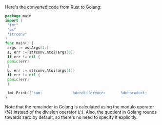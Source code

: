 Here's the converted code from Rust to Golang:
```go
package main
import (
 "fmt"
 "os"
 "strconv"
)
func main() {
 args := os.Args[1:]
 a, err := strconv.Atoi(args[0])
 if err != nil {
 panic(err)
 }
 b, err := strconv.Atoi(args[1])
 if err != nil {
 panic(err)
 }

 fmt.Printf("sum:              %dnndifference:       %dnnproduct:          %dnninteger quotient: %dnnremainder:        %dnnexponentiation:   %d", a+b, a-b, a*b, a/b, a%b, int(math.Pow(float64(a), float64(b))))
}
```
Note that the remainder in Golang is calculated using the modulo operator (%) instead of the division operator (/:). Also, the quotient in Golang rounds towards zero by default, so there's no need to specify it explicitly.

